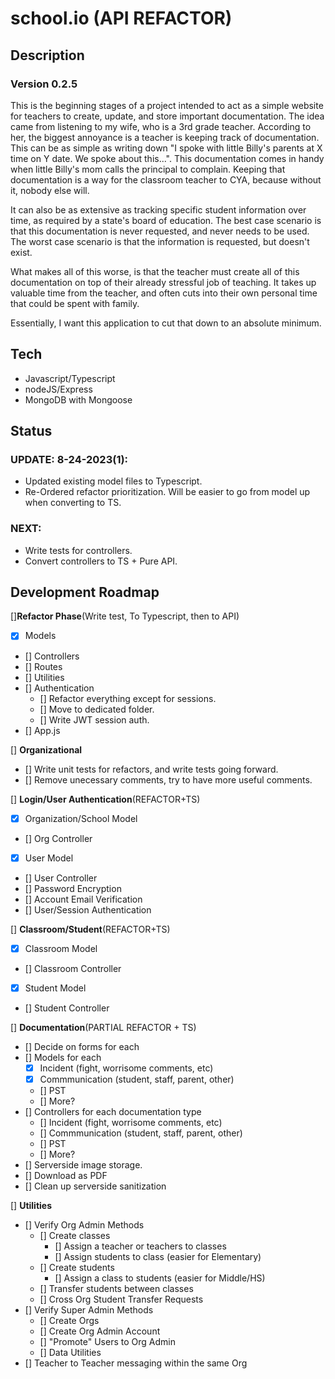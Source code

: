 # school.io (API REFACTOR)

## Description
### Version 0.2.5
This is the beginning stages of a project intended to act as a simple website for teachers to create, update, and store important documentation.
The idea came from listening to my wife, who is a 3rd grade teacher.  According to her, the biggest annoyance is a teacher is keeping track of
documentation.  This can be as simple as writing down "I spoke with little Billy's parents at X time on Y date.  We spoke about this...".  This
documentation comes in handy when little Billy's mom calls the principal to complain.  Keeping that documentation is a way for the classroom teacher
to CYA, because without it, nobody else will.

It can also be as extensive as tracking specific student information over time, as required by a state's board of education.  The best case scenario
is that this documentation is never requested, and never needs to be used.  The worst case scenario is that the information is requested, but doesn't exist.

What makes all of this worse, is that the teacher must create all of this documentation on top of their already stressful job of teaching.
It takes up valuable time from the teacher, and often cuts into their own personal time that could be spent with family.

Essentially, I want this application to cut that down to an absolute minimum.

## Tech
- Javascript/Typescript
- nodeJS/Express
- MongoDB with Mongoose


## Status

### **UPDATE: 8-24-2023(1):**
- Updated existing model files to Typescript.
- Re-Ordered refactor prioritization.  Will be easier to go from model up when converting to TS.

### **NEXT:**
- Write tests for controllers.
- Convert controllers to TS + Pure API. 

## Development Roadmap

[]**Refactor Phase**(Write test, To Typescript, then to API)
- [x] Models
- [] Controllers
- [] Routes
- [] Utilities
- [] Authentication
    - [] Refactor everything except for sessions.
    - [] Move to dedicated folder.
    - [] Write JWT session auth.
- [] App.js


[] **Organizational**
- [] Write unit tests for refactors, and write tests going forward.
- [] Remove unecessary comments, try to have more useful comments.

[] **Login/User Authentication**(REFACTOR+TS)
- [x] Organization/School Model
- [] Org Controller
- [x] User Model
- [] User Controller
- [] Password Encryption
- [] Account Email Verification
- [] User/Session Authentication

[] **Classroom/Student**(REFACTOR+TS)
- [x] Classroom Model
- [] Classroom Controller
- [x] Student Model
- [] Student Controller

[] **Documentation**(PARTIAL REFACTOR + TS)
- [] Decide on forms for each
- [] Models for each
    - [x] Incident (fight, worrisome comments, etc)
    - [x] Commmunication (student, staff, parent, other)
    - [] PST
    - [] More?
- [] Controllers for each documentation type
    - [] Incident (fight, worrisome comments, etc)
    - [] Commmunication (student, staff, parent, other)
    - [] PST
    - [] More?
- [] Serverside image storage.
- [] Download as PDF
- [] Clean up serverside sanitization

[] **Utilities**
- [] Verify Org Admin Methods
    - [] Create classes
        - [] Assign a teacher or teachers to classes
        - [] Assign students to class (easier for Elementary)
    - [] Create students
        - [] Assign a class to students (easier for Middle/HS)
    - [] Transfer students between classes
    - [] Cross Org Student Transfer Requests
- [] Verify Super Admin Methods
    - [] Create Orgs
    - [] Create Org Admin Account
    - [] "Promote" Users to Org Admin
    - [] Data Utilities
- [] Teacher to Teacher messaging within the same Org
